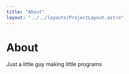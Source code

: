```yaml
---
title: "About"
layout: "../../layouts/ProjectLayout.astro"
---
```


# About

Just a little guy making little programs

